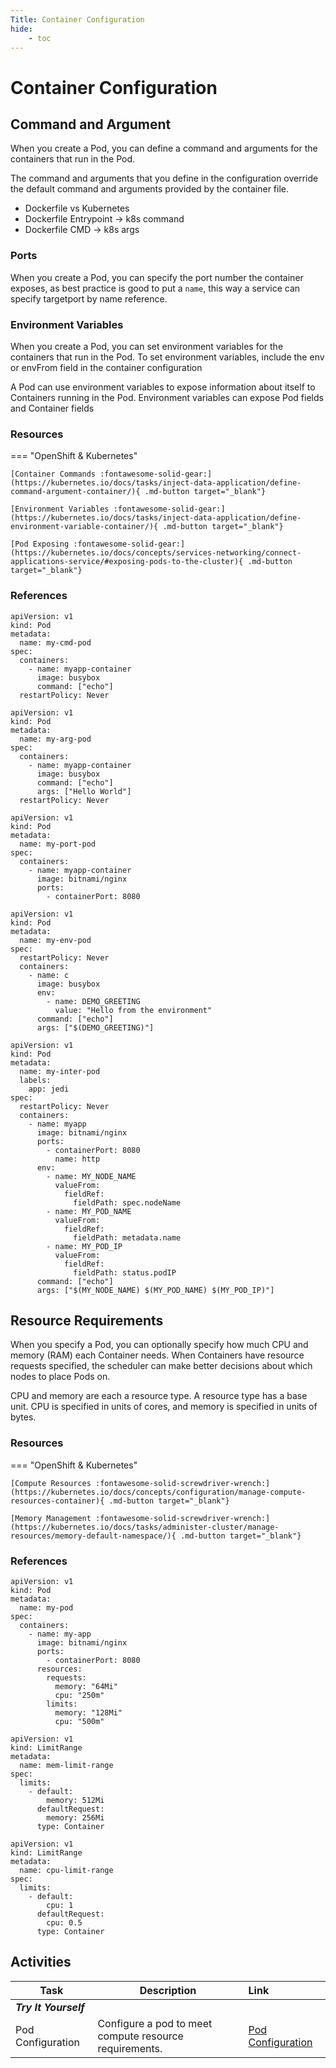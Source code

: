 ```yaml
---
Title: Container Configuration
hide:
    - toc
---
```

# Container Configuration

## Command and Argument

When you create a Pod, you can define a command and arguments for the containers that run in the Pod.

The command and arguments that you define in the configuration override the default command and arguments provided by the container file.

- Dockerfile vs Kubernetes
- Dockerfile Entrypoint -> k8s command
- Dockerfile CMD -> k8s args

### Ports

When you create a Pod, you can specify the port number the container exposes, as best practice is good to put a `name`, this way a service can specify targetport by name reference.

### Environment Variables

When you create a Pod, you can set environment variables for the containers that run in the Pod. To set environment variables, include the env or envFrom field in the container configuration

A Pod can use environment variables to expose information about itself to Containers running in the Pod. Environment variables can expose Pod fields and Container fields

### Resources

=== "OpenShift & Kubernetes"

    [Container Commands :fontawesome-solid-gear:](https://kubernetes.io/docs/tasks/inject-data-application/define-command-argument-container/){ .md-button target="_blank"}

    [Environment Variables :fontawesome-solid-gear:](https://kubernetes.io/docs/tasks/inject-data-application/define-environment-variable-container/){ .md-button target="_blank"}

    [Pod Exposing :fontawesome-solid-gear:](https://kubernetes.io/docs/concepts/services-networking/connect-applications-service/#exposing-pods-to-the-cluster){ .md-button target="_blank"}

### References

```{ .yaml linenums="1" hl_lines="9" title="Simple Command, No Arguments" .copy }
apiVersion: v1
kind: Pod
metadata:
  name: my-cmd-pod
spec:
  containers:
    - name: myapp-container
      image: busybox
      command: ["echo"]
  restartPolicy: Never
```

```{ .yaml linenums="1" hl_lines="9-10" title="Simple Command With Arguments" .copy }
apiVersion: v1
kind: Pod
metadata:
  name: my-arg-pod
spec:
  containers:
    - name: myapp-container
      image: busybox
      command: ["echo"]
      args: ["Hello World"]
  restartPolicy: Never
```

```{ .yaml linenums="1" hl_lines="9-10" title="Expose a Network Port" .copy }
apiVersion: v1
kind: Pod
metadata:
  name: my-port-pod
spec:
  containers:
    - name: myapp-container
      image: bitnami/nginx
      ports:
        - containerPort: 8080
```

```{ .yaml linenums="1" hl_lines="10-14" title="Use Environment Variables as Arguments" .copy }
apiVersion: v1
kind: Pod
metadata:
  name: my-env-pod
spec:
  restartPolicy: Never
  containers:
    - name: c
      image: busybox
      env:
        - name: DEMO_GREETING
          value: "Hello from the environment"
      command: ["echo"]
      args: ["$(DEMO_GREETING)"]
```

```{ .yaml linenums="1" hl_lines="12-29" title="Use Environment Variables AND Name Exposed Port" .copy }
apiVersion: v1
kind: Pod
metadata:
  name: my-inter-pod
  labels:
    app: jedi
spec:
  restartPolicy: Never
  containers:
    - name: myapp
      image: bitnami/nginx
      ports:
        - containerPort: 8080
          name: http
      env:
        - name: MY_NODE_NAME
          valueFrom:
            fieldRef:
              fieldPath: spec.nodeName
        - name: MY_POD_NAME
          valueFrom:
            fieldRef:
              fieldPath: metadata.name
        - name: MY_POD_IP
          valueFrom:
            fieldRef:
              fieldPath: status.podIP
      command: ["echo"]
      args: ["$(MY_NODE_NAME) $(MY_POD_NAME) $(MY_POD_IP)"]
```

## Resource Requirements

When you specify a Pod, you can optionally specify how much CPU and memory (RAM) each Container needs. When Containers have resource requests specified, the scheduler can make better decisions about which nodes to place Pods on.

CPU and memory are each a resource type. A resource type has a base unit. CPU is specified in units of cores, and memory is specified in units of bytes.

### Resources

=== "OpenShift & Kubernetes"

    [Compute Resources :fontawesome-solid-screwdriver-wrench:](https://kubernetes.io/docs/concepts/configuration/manage-compute-resources-container){ .md-button target="_blank"}

    [Memory Management :fontawesome-solid-screwdriver-wrench:](https://kubernetes.io/docs/tasks/administer-cluster/manage-resources/memory-default-namespace/){ .md-button target="_blank"}

### References

```{ .yaml linenums="1" hl_lines="11-17" title="Pod Specific Resources" .copy }
apiVersion: v1
kind: Pod
metadata:
  name: my-pod
spec:
  containers:
    - name: my-app
      image: bitnami/nginx
      ports:
        - containerPort: 8080
      resources:
        requests:
          memory: "64Mi"
          cpu: "250m"
        limits:
          memory: "128Mi"
          cpu: "500m"
```


```{ .yaml linenums="1" hl_lines="4 6-11" title="Namespaced Defaults Memory" .copy }
apiVersion: v1
kind: LimitRange
metadata:
  name: mem-limit-range
spec:
  limits:
    - default:
        memory: 512Mi
      defaultRequest:
        memory: 256Mi
      type: Container
```

```{ .yaml linenums="1" hl_lines="4 6-11" title="Namespaced Defaults CPU" .copy }
apiVersion: v1
kind: LimitRange
metadata:
  name: cpu-limit-range
spec:
  limits:
    - default:
        cpu: 1
      defaultRequest:
        cpu: 0.5
      type: Container
```

## Activities

| Task                  | Description                                            | Link                                                     |
| --------------------- | ------------------------------------------------------ | :------------------------------------------------------- |
| **_Try It Yourself_** |                                                        |                                                          |
| Pod Configuration     | Configure a pod to meet compute resource requirements. | [Pod Configuration](../../pod-config.md) |
